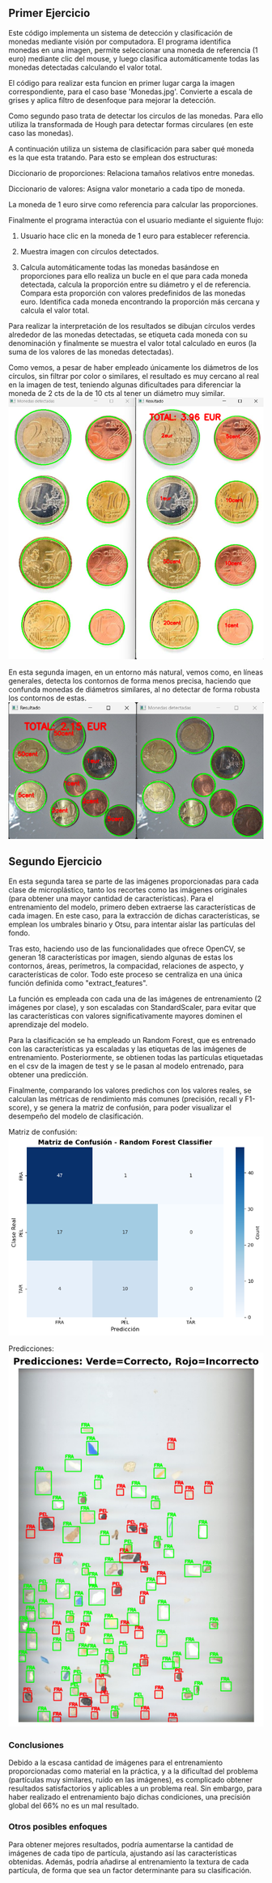## Primer Ejercicio 

Este código implementa un sistema de detección y clasificación de monedas mediante visión por computadora. El programa identifica monedas en una imagen, permite seleccionar una moneda de referencia (1 euro) mediante clic del mouse, y luego clasifica automáticamente todas las monedas detectadas calculando el valor total.

El código para realizar esta funcion en primer lugar carga la imagen correspondiente, para el caso base 'Monedas.jpg'.
Convierte a escala de grises y aplica filtro de desenfoque para mejorar la detección. 

Como segundo paso trata de detectar los circulos de las monedas. Para ello utiliza la transformada de Hough para detectar formas circulares (en este caso las monedas).

A continuación utiliza un sistema de clasificación para saber qué moneda es la que esta tratando. Para esto se emplean dos estructuras:

Diccionario de proporciones: Relaciona tamaños relativos entre monedas.

Diccionario de valores: Asigna valor monetario a cada tipo de moneda.

La moneda de 1 euro sirve como referencia para calcular las proporciones.

Finalmente el programa interactúa con el usuario mediante el siguiente flujo: 

1) Usuario hace clic en la moneda de 1 euro para establecer referencia.

2) Muestra imagen con círculos detectados.

3) Calcula automáticamente todas las monedas basándose en proporciones para ello realiza un bucle en el que para cada moneda detectada, calcula la proporción entre su diámetro y el de referencia. Compara esta proporción con valores predefinidos de las monedas euro. Identifica cada moneda encontrando la proporción más cercana y calcula el valor total.

Para realizar la interpretación de los resultados se dibujan círculos verdes alrededor de las monedas detectadas, se etiqueta cada moneda con su denominación y finalmente se muestra el valor total calculado en euros (la suma de los valores de las monedas detectadas).

Como vemos, a pesar de haber empleado únicamente los diámetros de los círculos, sin filtrar por color o similares, el resultado es muy cercano al real en la imagen de test, teniendo algunas dificultades para diferenciar la moneda de 2 cts de la de 10 cts al tener un diámetro muy similar.
![alt text](image-1.png)

En esta segunda imagen, en un entorno más natural, vemos como, en líneas generales, detecta los contornos de forma menos precisa, haciendo que confunda monedas de diámetros similares, al no detectar de forma robusta los contornos de estas.
![alt text](image-2.png)

## Segundo Ejercicio

En esta segunda tarea se parte de las imágenes proporcionadas para cada clase de microplástico, tanto los recortes como las imágenes originales (para obtener una mayor cantidad de características). 
Para el entrenamiento del modelo, primero deben extraerse las características de cada imagen. En este caso, para la extracción de dichas características, se emplean los umbrales binario y Otsu, para intentar aislar las partículas del fondo. 

Tras esto, haciendo uso de las funcionalidades que ofrece OpenCV, se generan 18 características por imagen, siendo algunas de estas los contornos, áreas, perímetros, la compacidad, relaciones de aspecto, y características de color. Todo este proceso se centraliza en una única función definida como "extract_features".

La función es empleada con cada una de las imágenes de entrenamiento (2 imágenes por clase), y son escaladas con StandardScaler, para evitar que las características con valores significativamente mayores dominen el aprendizaje del modelo.

Para la clasificación se ha empleado un Random Forest, que es entrenado con las características ya escaladas y las etiquetas de las imágenes de entrenamiento. Posteriormente, se obtienen todas las partículas etiquetadas en el csv de la imagen de test y se le pasan al modelo entrenado, para obtener una predicción.

Finalmente, comparando los valores predichos con los valores reales, se calculan las métricas de rendimiento más comunes (precisión, recall y F1-score), y se genera la matriz de confusión, para poder visualizar el desempeño del modelo de clasificación.

Matriz de confusión:
![alt text](image.png)

Predicciones:
![alt text](image-3.png)

### Conclusiones

Debido a la escasa cantidad de imágenes para el entrenamiento proporcionadas como material en la práctica, y a la dificultad del problema (partículas muy similares, ruido en las imágenes), es complicado obtener resultados satisfactorios y aplicables a un problema real. Sin embargo, para haber realizado el entrenamiento bajo dichas condiciones, una precisión global del 66% no es un mal resultado.

### Otros posibles enfoques

Para obtener mejores resultados, podría aumentarse la cantidad de imágenes de cada tipo de partícula, ajustando así las características obtenidas. Además, podría añadirse al entrenamiento la textura de cada partícula, de forma que sea un factor determinante para su clasificación.